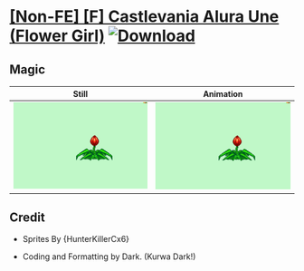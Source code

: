 # [\[Non-FE\] \[F\] Castlevania Alura Une \(Flower Girl\)](./) [![Download](https://img.shields.io/badge/Download--red?style=social&logo=github)](https://minhaskamal.github.io/DownGit/#/home?url=https://github.com/Klokinator/FE-Repo/tree/main/Battle%20Animations%2FMonsters%20-%20Dragons%20and%20Special%2F%5BNon-FE%5D%20%5BF%5D%20Castlevania%20Alura%20Une%20(Flower%20Girl)%2F6.%20Magic)

## Magic

| Still | Animation |
| :---: | :-------: |
| ![Magic still](./Magic_000.png) | ![Magic](./Magic.gif) |

## Credit

- Sprites By {HunterKillerCx6}

- Coding and Formatting by Dark. (Kurwa Dark!)
